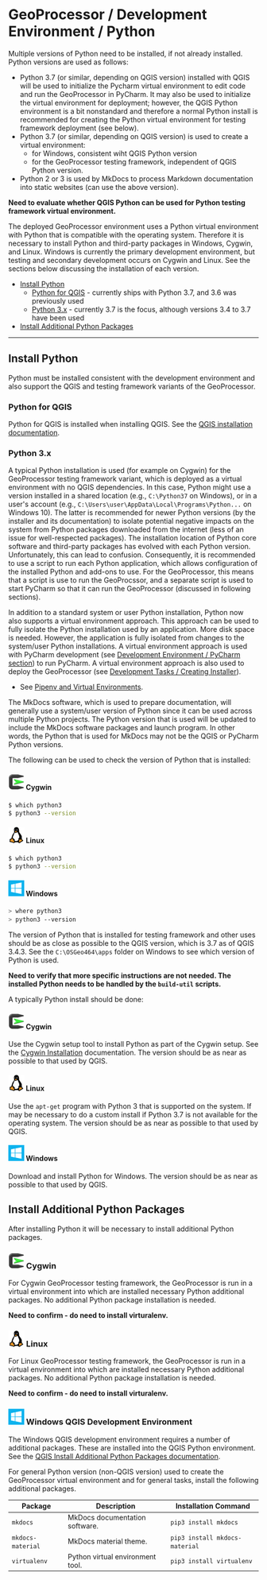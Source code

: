 # GeoProcessor / Development Environment / Python ##

Multiple versions of Python need to be installed, if not already installed.
Python versions are used as follows:

* Python 3.7 (or similar, depending on QGIS version)
installed with QGIS will be used to initialize the Pycharm virtual environment
to edit code and run the GeoProcessor in PyCharm.
It may also be used to initialize the virtual environment for deployment;
however, the QGIS Python environment is a bit nonstandard and therefore a normal Python install
is recommended for creating the Python virtual environment for testing framework deployment (see below).
* Python 3.7 (or similar, depending on QGIS version) is used to create a virtual environment:
	+ for Windows, consistent wiht QGIS Python version
	+ for the GeoProcessor testing framework, independent of QGIS Python version.
* Python 2 or 3 is used by MkDocs to process Markdown documentation into static websites (can use the above version).

**Need to evaluate whether QGIS Python can be used for Python testing framework virtual environment.**

The deployed GeoProcessor environment uses a Python virtual environment with Python that is compatible
with the operating system.
Therefore it is necessary to install Python and third-party packages in Windows, Cygwin, and Linux.
Windows is currently the primary development environment, but testing and secondary development occurs on Cygwin and Linux.
See the sections below discussing the installation of each version.

* [Install Python](#install-python)
	+ [Python for QGIS](#python-for-qgis) - currently ships with Python 3.7, and 3.6 was previously used
	+ [Python 3.x](#python-3x) - currently 3.7 is the focus, although versions 3.4 to 3.7 have been used
* [Install Additional Python Packages](#install-additional-python-packages)

-----------------------------

## Install Python ##

Python must be installed consistent with the development environment and also
support the QGIS and testing framework variants of the GeoProcessor.

### Python for QGIS ###

Python for QGIS is installed when installing QGIS.
See the [QGIS installation documentation](qgis).

### Python 3.x ###

A typical Python installation is used (for example on Cygwin) for the GeoProcessor testing framework
variant, which is deployed as a virtual environment with no QGIS dependencies.
In this case, Python might use a version installed in a shared location (e.g., `C:\Python37` on Windows),
or in a user's account (e.g., `C:\Users\user\AppData\Local\Programs\Python...` on Windows 10).
The latter is recommended for newer Python versions (by the installer and its documentation)
to isolate potential negative impacts on the system from Python
packages downloaded from the internet (less of an issue for well-respected packages).
The installation location of Python core software and third-party packages has evolved with each Python version.
Unfortunately, this can lead to confusion.
Consequently, it is recommended to use a script to run each Python application,
which allows configuration of the installed Python and add-ons to use.
For the GeoProcessor, this means that a script is use to run the GeoProcssor,
and a separate script is used to start PyCharm so that it can run the GeoProcessor (discussed in following sections).

In addition to a standard system or user Python installation, Python now also supports a virtual environment approach.
This approach can be used to fully isolate the Python installation used by an application.
More disk space is needed.
However, the application is fully isolated from changes to the system/user Python installations.
A virtual environment approach is used with PyCharm development (see [Development Environment / PyCharm section](pycharm)) to run PyCharm.
A virtual environment approach is also used to deploy the GeoProcessor
(see [Development Tasks / Creating Installer](../dev-tasks/creating-installer)).

* See [Pipenv and Virtual Environments](http://docs.python-guide.org/en/latest/dev/virtualenvs/).

The MkDocs software, which is used to prepare documentation,
will generally use a system/user version of Python since it can be used across multiple
Python projects.
The Python version that is used will be updated to include the MkDocs software packages and launch program.
In other words, the Python that is used for MkDocs may not be the QGIS or PyCharm Python versions.

The following can be used to check the version of Python that is installed:

#### ![Cygwin](../images/cygwin-32.png) Cygwin ####

```sh
$ which python3
$ python3 --version
```

#### ![Linux](../images/linux-32.png) Linux ####

```sh
$ which python3
$ python3 --version
```

#### ![Windows](../images/windows-32.png) Windows ####

```sh
> where python3
> python3 --version
```

The version of Python that is installed for testing framework and other uses
should be as close as possible to the QGIS version, which is 3.7 as of QGIS 3.4.3.
See the `C:\OSGeo464\apps` folder on Windows to see which version of Python is used.

**Need to verify that more specific instructions are not needed.
The installed Python needs to be handled by the `build-util` scripts.**

A typically Python install should be done:

#### ![Cygwin](../images/cygwin-32.png) Cygwin ####

Use the Cygwin setup tool to install Python as part of the Cygwin setup.
See the [Cygwin Installation](cygwin) documentation.
The version should be as near as possible to that used by QGIS.

#### ![Linux](../images/linux-32.png) Linux ####

Use the `apt-get` program with Python 3 that is supported on the system.
If may be necessary to do a custom install if Python 3.7 is not available for the operating system.
The version should be as near as possible to that used by QGIS.

#### ![Windows](../images/windows-32.png) Windows ####

Download and install Python for Windows.
The version should be as near as possible to that used by QGIS.

## Install Additional Python Packages ##

After installing Python it will be necessary to install additional Python packages.

### ![Cygwin](../images/cygwin-32.png) Cygwin ###

For Cygwin GeoProcessor testing framework,
the GeoProcessor is run in a virtual environment into which are installed necessary Python
additional packages.  No additional Python package installation is needed.

**Need to confirm - do need to install virturalenv.**

### ![Linux](../images/linux-32.png) Linux ###

For Linux GeoProcessor testing framework,
the GeoProcessor is run in a virtual environment into which are installed necessary Python
additional packages.  No additional Python package installation is needed.

**Need to confirm - do need to install virturalenv.**

### ![Windows](../images/windows-32.png) Windows QGIS Development Environment ###

The Windows QGIS development environment requires a number of additional packages.
These are installed into the QGIS Python environment.
See the [QGIS Install Additional Python Packages documentation](qgis#install-additional-python-packages).

For general Python version (non-QGIS version) used to create the GeoProcessor virtual environment and
for general tasks, install the following additional packages.

| **Package**           | **Description**                  | **Installation Command**       |
| --------------------- | -------------------------------- | ------------------------------ |
| `mkdocs`              | MkDocs documentation software.   | `pip3 install mkdocs`          |
| `mkdocs-material`     | MkDocs material theme.           | `pip3 install mkdocs-material` |
| `virtualenv`          | Python virtual environment tool. | `pip3 install virtualenv`      |
